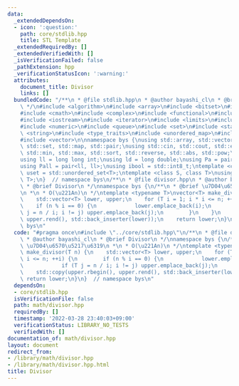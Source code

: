 ```yaml
---
data:
  _extendedDependsOn:
  - icon: ':question:'
    path: core/stdlib.hpp
    title: STL Template
  _extendedRequiredBy: []
  _extendedVerifiedWith: []
  _isVerificationFailed: false
  _pathExtension: hpp
  _verificationStatusIcon: ':warning:'
  attributes:
    document_title: Divisor
    links: []
  bundledCode: "/**\n * @file stdlib.hpp\n * @author bayashi_cl\n * @brief STL Template\n\
    \ */\n#include <algorithm>\n#include <array>\n#include <bitset>\n#include <cassert>\n\
    #include <cmath>\n#include <complex>\n#include <functional>\n#include <iomanip>\n\
    #include <iostream>\n#include <iterator>\n#include <limits>\n#include <map>\n\
    #include <numeric>\n#include <queue>\n#include <set>\n#include <stack>\n#include\
    \ <string>\n#include <type_traits>\n#include <unordered_map>\n#include <unordered_set>\n\
    #include <vector>\n\nnamespace bys {\nusing std::array, std::vector, std::string,\
    \ std::set, std::map, std::pair;\nusing std::cin, std::cout, std::endl;\nusing\
    \ std::min, std::max, std::sort, std::reverse, std::abs, std::pow;\n\n// alias\n\
    using ll = long long int;\nusing ld = long double;\nusing Pa = pair<int, int>;\n\
    using Pall = pair<ll, ll>;\nusing ibool = std::int8_t;\ntemplate <class T>\nusing\
    \ uset = std::unordered_set<T>;\ntemplate <class S, class T>\nusing umap = std::unordered_map<S,\
    \ T>;\n}  // namespace bys\n/**\n * @file divisor.hpp\n * @author bayashi_cl\n\
    \ * @brief Divisor\n */\nnamespace bys {\n/**\n * @brief \u7D04\u6570\u5217\u6319\
    \n *\n * O(\u221An)\n */\ntemplate <typename T>\nvector<T> make_divisor(T n) {\n\
    \    std::vector<T> lower, upper;\n    for (T i = 1; i * i <= n; ++i) {\n    \
    \    if (n % i == 0) {\n            lower.emplace_back(i);\n            if (T\
    \ j = n / i; i != j) upper.emplace_back(j);\n        }\n    }\n    std::copy(upper.rbegin(),\
    \ upper.rend(), std::back_inserter(lower));\n    return lower;\n}\n}  // namespace\
    \ bys\n"
  code: "#pragma once\n#include \"../core/stdlib.hpp\"\n/**\n * @file divisor.hpp\n\
    \ * @author bayashi_cl\n * @brief Divisor\n */\nnamespace bys {\n/**\n * @brief\
    \ \u7D04\u6570\u5217\u6319\n *\n * O(\u221An)\n */\ntemplate <typename T>\nvector<T>\
    \ make_divisor(T n) {\n    std::vector<T> lower, upper;\n    for (T i = 1; i *\
    \ i <= n; ++i) {\n        if (n % i == 0) {\n            lower.emplace_back(i);\n\
    \            if (T j = n / i; i != j) upper.emplace_back(j);\n        }\n    }\n\
    \    std::copy(upper.rbegin(), upper.rend(), std::back_inserter(lower));\n   \
    \ return lower;\n}\n}  // namespace bys\n"
  dependsOn:
  - core/stdlib.hpp
  isVerificationFile: false
  path: math/divisor.hpp
  requiredBy: []
  timestamp: '2022-03-28 23:40:03+09:00'
  verificationStatus: LIBRARY_NO_TESTS
  verifiedWith: []
documentation_of: math/divisor.hpp
layout: document
redirect_from:
- /library/math/divisor.hpp
- /library/math/divisor.hpp.html
title: Divisor
---
```

